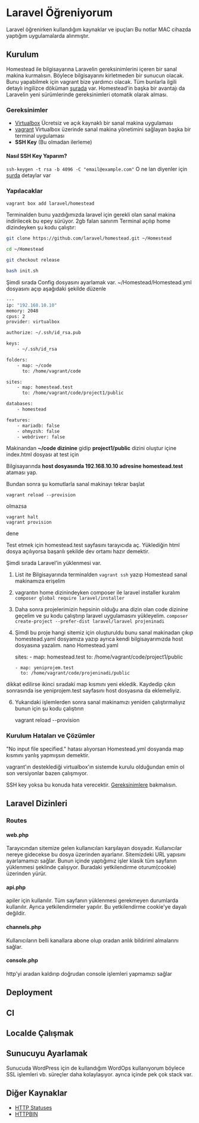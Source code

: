
# Laravel Öğreniyorum
Laravel öğrenirken kullandığım kaynaklar ve ipuçları
Bu notlar MAC cihazda yaptığım uygulamalarda alınmıştır. 

## Kurulum
Homestead ile bilgisayarına Laravelin gereksinimlerini içeren bir sanal makina kurmalısın. Böylece bilgisayarını kirletmeden bir sunucun olacak. Bunu yapabilmek için vagrant bize yardımcı olacak. Tüm bunlarla ilgili detaylı ingilizce döküman [şurada](https://laravel.com/docs/6.x/homestead) var. Homestead'in başka bir avantajı da Laravelin yeni sürümlerinde gereksinimleri otomatik olarak alması.
### Gereksinimler

 - [Virtualbox](https://www.virtualbox.org/wiki/Downloads) Ücretsiz ve açık kaynaklı bir sanal makina uygulaması
 - [vagrant](https://www.vagrantup.com/downloads.html) Virtualbox üzerinde sanal makina yönetimini sağlayan başka bir terminal uygulaması
 - **SSH Key** (Bu olmadan ilerleme)

#### Nasıl SSH Key Yaparım?
`ssh-keygen -t rsa -b 4096 -C "email@example.com"`
O ne lan diyenler için [şurda](https://docs.gitlab.com/ee/ssh/README.html#generating-a-new-ssh-key-pair) detaylar var

### Yapılacaklar

```sh
vagrant box add laravel/homestead
```
Terminalden bunu yazdığımızda laravel için gerekli olan sanal makina indirilecek bu epey sürüyor. 2gb falan sanırım
Terminal açılıp home dizindeyken şu kodu çalıştır:
```sh
git clone https://github.com/laravel/homestead.git ~/Homestead
```
```sh
cd ~/Homestead

git checkout release
```

```sh
bash init.sh
```

Şimdi sırada Config dosyasını ayarlamak var.  ~/Homestead/Homestead.yml dosyasını açıp aşağıdaki şekilde düzenle

```sh
---
ip: "192.168.10.10"
memory: 2048
cpus: 2
provider: virtualbox

authorize: ~/.ssh/id_rsa.pub

keys:
    - ~/.ssh/id_rsa

folders:
    - map: ~/code
      to: /home/vagrant/code

sites:
    - map: homestead.test
      to: /home/vagrant/code/project1/public

databases:
    - homestead

features:
    - mariadb: false
    - ohmyzsh: false
    - webdriver: false

```
Makinandan **~/code dizinine** gidip **project1/public** dizini oluştur içine index.html dosyası at test için

Bilgisayarında **host dosyasında 192.168.10.10 adresine homestead.test** ataması yap.

Bundan sonra şu komutlarla sanal makinayı tekrar başlat

    vagrant reload --provision

olmazsa

    vagrant halt
    vagrant provision

dene

Test etmek için homestead.test sayfasını tarayıcıda aç. Yüklediğin html dosya açılıyorsa başarılı şekilde dev ortamı hazır demektir.

Şimdi sırada Laravel'in yüklenmesi var.

 1. List ite
	Bilgisayarında terminalden `vagrant ssh` yazıp Homestead sanal makinamıza erişelim
 2. vagrantın home dizinindeyken composer ile laravel installer kuralım `composer global require laravel/installer`
 3. Daha sonra projelerimizin hepsinin olduğu ana dizin olan code dizinine geçelim ve şu kodu çalıştırıp laravel uygulamasını yükleyelim. `composer create-project --prefer-dist laravel/laravel projeninadi`
 4. Şimdi bu proje hangi sitemiz için oluşturuldu bunu sanal makinadan çıkıp homestead.yaml dosyamıza yazıp ayrıca kendi bilgisayarımızda host dosyasına yazalım.
 nano Homestead.yaml

     sites:
        - map: homestead.test
          to: /home/vagrant/code/project1/public
    
        - map: yeniprojem.test
          to: /home/vagrant/code/projeninadi/public
dikkat edilirse ikinci sıradaki map kısmını yeni ekledik. Kaydedip çıkın sonrasında ise yeniprojem.test sayfasını host dosyasına da eklemeliyiz.

 6. Yukarıdaki işlemlerden sonra sanal makinamızı yeniden çalıştırmalıyız bunun için şu kodu çalıştırın
	 

    vagrant reload --provision



### Kurulum Hataları ve Çözümler
"No input file specified." hatası alıyorsan Homestead.yml dosyanda map kısmını yanlış yapmışsın demektir.

vagrant'ın desteklediği virtualbox'ın sistemde kurulu olduğundan emin ol son versiyonlar bazen çalışmıyor.

SSH key yoksa bu konuda hata verecektir. [Gereksinimlere](#Gereksinimler) bakmalısın.

## Laravel Dizinleri
### Routes
#### web.php
Tarayıcından sitemize gelen kullanıcıları karşılayan dosyadır. Kullanıcılar nereye gidecekse bu dosya üzerinden ayarlanır. Sitemizdeki URL yapısını ayarlamamızı sağlar. Bunun içinde yaptığımız işler klasik tüm sayfanın yüklenmesi şeklinde çalışıyor. Buradaki yetkilendirme oturum(cookie) üzerinden yürür.

#### api.php
apiler için kullanılır. Tüm sayfanın yüklenmesi gerekmeyen durumlarda kullanılır. Ayrıca yetkilendirmeler yapılır. Bu yetkilendirme cookie'ye dayalı değildir.

#### channels.php
Kullanıcıların belli kanallara abone olup oradan anlık bildiriml almalarını sağlar.

#### console.php
http'yi aradan kaldırıp doğrudan console işlemleri yapmamızı sağlar

## Deployment

## CI

## Localde Çalışmak

## Sunucuyu Ayarlamak
Sunucuda WordPress için de kullandığım WordOps kullanıyorum böylece SSL işlemleri vb. süreçler daha kolaylaşıyor. ayrıca içinde pek çok stack var.

## Diğer Kaynaklar
- [HTTP Statuses](https://httpstatuses.com/)
- [HTTPBIN](http://httpbin.org)
